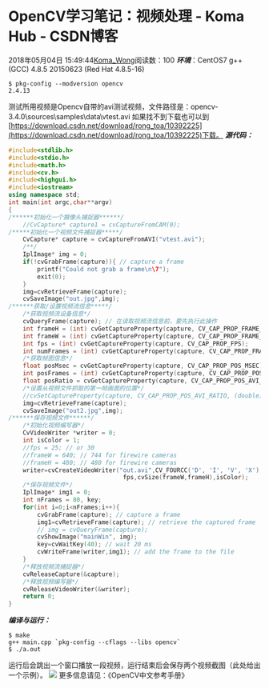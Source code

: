 # OpenCV学习笔记：视频处理 - Koma Hub - CSDN博客
2018年05月04日 15:49:44[Koma_Wong](https://me.csdn.net/Rong_Toa)阅读数：100
***环境***：CentOS7
g++ (GCC) 4.8.5 20150623 (Red Hat 4.8.5-16)
```
$ pkg-config --modversion opencv
2.4.13
```
测试所用视频是Opencv自带的avi测试视频，文件路径是：opencv-3.4.0\sources\samples\data\vtest.avi
如果找不到下载也可以到[https://download.csdn.net/download/rong_toa/10392225](https://download.csdn.net/download/rong_toa/10392225)下载。
***源代码：***
```cpp
#include<stdlib.h>
#include<stdio.h>
#include<math.h>
#include<cv.h>
#include<highgui.h>
#include<iostream>
using namespace std;
int main(int argc,char**argv)
{
/******初始化一个摄像头捕捉器******/
    //CvCapture* capture1 = cvCaptureFromCAM(0);
/*****初始化一个视频文件捕捉器*****/
    CvCapture* capture = cvCaptureFromAVI("vtest.avi");
    /**/
    IplImage* img = 0;
    if(!cvGrabFrame(capture)){ // capture a frame
        printf("Could not grab a frame\n\7");
        exit(0);
    }
    img=cvRetrieveFrame(capture);
    cvSaveImage("out.jpg",img);
/******获取/设置视频流信息*****/
    /*获取视频流设备信息*/
    cvQueryFrame(capture); // 在读取视频流信息前，要先执行此操作
    int frameH = (int) cvGetCaptureProperty(capture, CV_CAP_PROP_FRAME_HEIGHT);
    int frameW = (int) cvGetCaptureProperty(capture, CV_CAP_PROP_FRAME_WIDTH);
    int fps = (int) cvGetCaptureProperty(capture, CV_CAP_PROP_FPS);
    int numFrames = (int) cvGetCaptureProperty(capture, CV_CAP_PROP_FRAME_COUNT);
    /*获取帧图信息*/
    float posMsec = cvGetCaptureProperty(capture, CV_CAP_PROP_POS_MSEC);
    int posFrames = (int) cvGetCaptureProperty(capture, CV_CAP_PROP_POS_FRAMES);
    float posRatio = cvGetCaptureProperty(capture, CV_CAP_PROP_POS_AVI_RATIO);
    /*设置从视频文件抓取的第一帧画面的位置*/
    //cvSetCaptureProperty(capture, CV_CAP_PROP_POS_AVI_RATIO, (double)0.9);
    img=cvRetrieveFrame(capture);
    cvSaveImage("out2.jpg",img);
/******保存视频文件******/
    /*初始化视频编写器*/
    CvVideoWriter *writer = 0;
    int isColor = 1;
    //fps = 25; // or 30
    //frameW = 640; // 744 for firewire cameras
    //frameH = 480; // 480 for firewire cameras
    writer=cvCreateVideoWriter("out.avi",CV_FOURCC('D', 'I', 'V', 'X'),
                                fps,cvSize(frameW,frameH),isColor);
    /*保存视频文件*/
    IplImage* img1 = 0;
    int nFrames = 80, key;
    for(int i=0;i<nFrames;i++){
        cvGrabFrame(capture); // capture a frame
        img1=cvRetrieveFrame(capture); // retrieve the captured frame
        // img = cvQueryFrame(capture);
        cvShowImage("mainWin", img);
        key=cvWaitKey(40); // wait 20 ms
        cvWriteFrame(writer,img1); // add the frame to the file
    }
    /*释放视频流捕捉器*/
    cvReleaseCapture(&capture);
    /*释放视频编写器*/
    cvReleaseVideoWriter(&writer);
    return 0;
}
```
***编译与运行：***
```
$ make
g++ main.cpp `pkg-config --cflags --libs opencv`
$ ./a.out
```
运行后会跳出一个窗口播放一段视频，运行结束后会保存两个视频截图（此处给出一个示例）。
![](https://img-blog.csdn.net/20180504154854708)
更多信息请见：《OpenCV中文参考手册》

